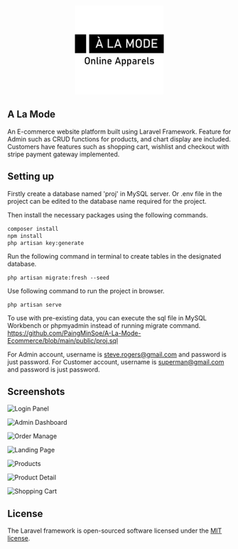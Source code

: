 <p align="center"><a href="https://laravel.com" target="_blank"><img src="public/img/alamode_general.png" width="200"></a></p>

## A La Mode

An E-commerce website platform built using Laravel Framework. Feature for Admin such as CRUD functions for products, and chart display are included. Customers have features such as shopping cart, wishlist and checkout with stripe payment gateway implemented.

## Setting up

Firstly create a database named 'proj' in MySQL server. Or .env file in the project can be edited to the database name required for the project.

Then install the necessary packages using the following commands.
```console
composer install
npm install
php artisan key:generate
```

Run the following command in terminal to create tables in the designated database.

```console
php artisan migrate:fresh --seed
```

Use following command to run the project in browser.

```console
php artisan serve
```

To use with pre-existing data, you can execute the sql file in MySQL Workbench or phpmyadmin instead of running migrate command.
https://github.com/PaingMinSoe/A-La-Mode-Ecommerce/blob/main/public/proj.sql

For Admin account, username is steve.rogers@gmail.com and password is just password.
For Customer account, username is superman@gmail.com and password is just password.

## Screenshots

![Login Panel](https://user-images.githubusercontent.com/61079619/236727572-db904c88-b030-4017-b447-da482766740a.png)

![Admin Dashboard](https://user-images.githubusercontent.com/61079619/236727938-cb19b201-d785-417f-8c9c-c16d43014eaf.png)

![Order Manage](https://user-images.githubusercontent.com/61079619/236728020-27748cf0-6020-4ca1-9595-010ebbd37af9.png)

![Landing Page](https://user-images.githubusercontent.com/61079619/236727227-6e5e63d6-5223-4348-8250-2cc1107eca71.png)

![Products](https://user-images.githubusercontent.com/61079619/236728169-d8ec358b-027c-4623-a0f8-ff28eddc81a4.png)

![Product Detail](https://user-images.githubusercontent.com/61079619/236728329-94f5dcbf-64e7-44e2-8977-9feabe89a78d.png)

![Shopping Cart](https://user-images.githubusercontent.com/61079619/236728243-a7db87a5-0bfc-4704-a155-b7b521c9a747.png)

## License

The Laravel framework is open-sourced software licensed under the [MIT license](https://opensource.org/licenses/MIT).

